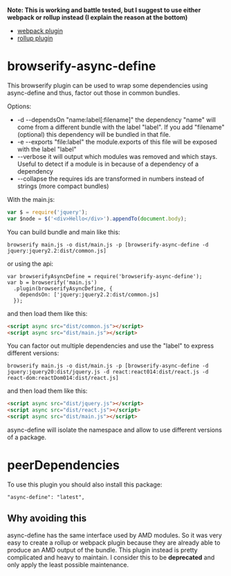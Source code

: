 **Note: This is working and battle tested, but I suggest to use either webpack or rollup instead (I explain the reason at the bottom)**
* [webpack plugin](https://github.com/tes/webpack-async-define)
* [rollup plugin](https://github.com/tes/rollup-plugin-async-define)

browserify-async-define
=======================
This browserify plugin can be used to wrap some dependencies using async-define and thus, factor out those in common bundles.

Options:
*  -d --dependsOn "name:label[:filename]" the dependency "name" will come from a different bundle with the label "label". If you add "filename" (optional) this dependency will be bundled in that file.
*  -e --exports "file:label" the module.exports of this file will be exposed with the label "label"
*  --verbose it will output which modules was removed and which stays. Useful to detect if a module is in because of a dependency of a dependency
* --collapse the requires ids are transformed in numbers instead of strings (more compact bundles)

With the main.js:
```js
var $ = require('jquery');
var $node = $('<div>Hello</div>').appendTo(document.body);
```
You can build bundle and main like this:
```
browserify main.js -o dist/main.js -p [browserify-async-define -d jquery:jquery2.2:dist/common.js]
```
or using the api:
```
var browserifyAsyncDefine = require('browserify-async-define');
var b = browserify('main.js')
  .plugin(browserifyAsyncDefine, {
    dependsOn: ['jquery:jquery2.2:dist/common.js]
  });
```

and then load them like this:
```html
<script async src="dist/common.js"></script>
<script async src="dist/main.js"></script>
```

You can factor out multiple dependencies and use the "label" to express different versions:
```
browserify main.js -o dist/main.js -p [browserify-async-define -d jquery:jquery20:dist/jquery.js -d react:react014:dist/react.js -d react-dom:reactDom014:dist/react.js]
```
and then load them like this:
```html
<script async src="dist/jquery.js"></script>
<script async src="dist/react.js"></script>
<script async src="dist/main.js"></script>
```

async-define will isolate the namespace and allow to use different versions of a package.

peerDependencies
================
To use this plugin you should also install this package:
```
"async-define": "latest",
```

Why avoiding this
-----------------
async-define has the same interface used by AMD modules. So it was very easy to create a rollup or webpack plugin because they are already able to produce an AMD output of the bundle. This plugin instead is pretty complicated and heavy to maintain. I consider this to be **deprecated** and only apply the least possible maintenance.